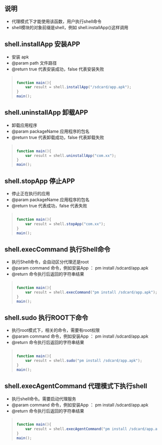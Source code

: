 
## 说明
- 代理模式下才能使用该函数，用户执行shell命令
- shell模块的对象前缀是shell，例如 shell.installApp()这样调用



## shell.installApp 安装APP
* 安装 apk
* @param path 文件路径
* @return true 代表安装成功，false 代表安装失败

> ```javascript
>     
> function main(){
>     var result = shell.installApp("/sdcard/app.apk");
> }
> main();
> ```


## shell.uninstallApp 卸载APP
* 卸载应用程序
* @param packageName 应用程序的包名
* @return true 代表卸载成功，false 代表卸载失败


> ```javascript
>     
> function main(){
>     var result = shell.uninstallApp("com.xx");
> }
> main();
> ```



## shell.stopApp 停止APP
* 停止正在执行的应用
* @param packageName 应用程序的包名
* @return true 代表成功，false 代表失败


> ```javascript
>     
> function main(){
>     var result = shell.stopApp("com.xx");
> }
> main();
> ```





## shell.execCommand  执行Shell命令
* 执行Shell命令，会自动区分代理还是root
* @param command 命令，例如安装App ： pm install /sdcard/app.apk
* @return 命令执行后返回的字符串结果


> ```javascript
>     
> function main(){
>     var result = shell.execCommand("pm install /sdcard/app.apk");
> }
> main();
> ```



## shell.sudo 执行ROOT下命令
* 执行root模式下，相关的命令，需要有root权限
* @param command 命令，例如安装App ： pm install /sdcard/app.apk
* @return 命令执行后返回的字符串结果


> ```javascript
>     
> function main(){
>     var result = shell.sudo("pm install /sdcard/app.apk");
> }
> main();
> ```
>


## shell.execAgentCommand 代理模式下执行shell
* 执行shell命令。需要启动代理服务
* @param command 命令，例如安装App ： pm install /sdcard/app.apk
* @return 命令执行后返回的字符串结果


> ```javascript
>     
> function main(){
>     var result = shell.execAgentCommand("pm install /sdcard/app.apk");
> }
> main();
> ```
> 
